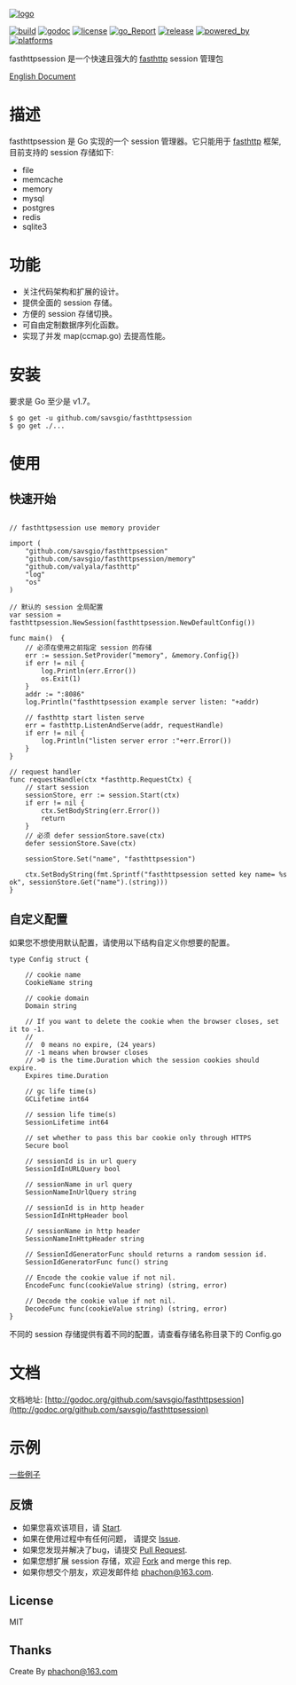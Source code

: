[![logo](./logo.png)](https://github.com/savsgio/fasthttpsession)

[![build](https://img.shields.io/shippable/5444c5ecb904a4b21567b0ff.svg)](https://travis-ci.org/phachon/fasthttpsession)
[![godoc](http://img.shields.io/badge/godoc-reference-blue.svg?style=flat)](https://godoc.org/github.com/savsgio/fasthttpsession)
[![license](http://img.shields.io/badge/license-MIT-red.svg?style=flat)](https://raw.githubusercontent.com/phachon/fasthttpsession/master/LICENSE)
[![go_Report](https://goreportcard.com/badge/github.com/savsgio/fasthttpsession)](https://goreportcard.com/report/github.com/savsgio/fasthttpsession)
[![release](https://img.shields.io/github/release/phachon/fasthttpsession.svg?style=flat)](https://github.com/savsgio/fasthttpsession/releases) 
[![powered_by](https://img.shields.io/badge/powered_by-Go-3362c2.svg?style=flat)]()
[![platforms](https://img.shields.io/badge/platform-All-yellow.svg?style=flat)]()

fasthttpsession 是一个快速且强大的 [fasthttp](https://github.com/valyala/fasthttp) session 管理包

[English Document](./README.md)

# 描述

fasthttpsession 是 Go 实现的一个 session 管理器。它只能用于 [fasthttp](https://github.com/valyala/fasthttp) 框架, 目前支持的 session 存储如下:

- file
- memcache
- memory
- mysql
- postgres
- redis
- sqlite3

# 功能

- 关注代码架构和扩展的设计。
- 提供全面的 session 存储。
- 方便的 session 存储切换。
- 可自由定制数据序列化函数。
- 实现了并发 map(ccmap.go) 去提高性能。

# 安装

要求是 Go 至少是 v1.7。

```shell
$ go get -u github.com/savsgio/fasthttpsession
$ go get ./...
```

# 使用

## 快速开始
```Golang

// fasthttpsession use memory provider

import (
	"github.com/savsgio/fasthttpsession"
	"github.com/savsgio/fasthttpsession/memory"
	"github.com/valyala/fasthttp"
	"log"
	"os"
)

// 默认的 session 全局配置
var session = fasthttpsession.NewSession(fasthttpsession.NewDefaultConfig())

func main()  {
	// 必须在使用之前指定 session 的存储
	err := session.SetProvider("memory", &memory.Config{})
	if err != nil {
		log.Println(err.Error())
		os.Exit(1)
	}
	addr := ":8086"
	log.Println("fasthttpsession example server listen: "+addr)
	
	// fasthttp start listen serve
	err = fasthttp.ListenAndServe(addr, requestHandle)
	if err != nil {
		log.Println("listen server error :"+err.Error())
	}
}

// request handler
func requestHandle(ctx *fasthttp.RequestCtx) {
	// start session
	sessionStore, err := session.Start(ctx)
	if err != nil {
		ctx.SetBodyString(err.Error())
		return
	}
	// 必须 defer sessionStore.save(ctx)
	defer sessionStore.Save(ctx)

	sessionStore.Set("name", "fasthttpsession")

	ctx.SetBodyString(fmt.Sprintf("fasthttpsession setted key name= %s ok", sessionStore.Get("name").(string)))
}
```

## 自定义配置

如果您不想使用默认配置，请使用以下结构自定义你想要的配置。
```Golang
type Config struct {

	// cookie name
	CookieName string
	
	// cookie domain
	Domain string
	
	// If you want to delete the cookie when the browser closes, set it to -1.
	//
	//  0 means no expire, (24 years)
	// -1 means when browser closes
	// >0 is the time.Duration which the session cookies should expire.
	Expires time.Duration
	
	// gc life time(s)
	GCLifetime int64
	
	// session life time(s)
	SessionLifetime int64
	
	// set whether to pass this bar cookie only through HTTPS
	Secure bool
	
	// sessionId is in url query
	SessionIdInURLQuery bool
	
	// sessionName in url query
	SessionNameInUrlQuery string
	
	// sessionId is in http header
	SessionIdInHttpHeader bool
	
	// sessionName in http header
	SessionNameInHttpHeader string
	
	// SessionIdGeneratorFunc should returns a random session id.
	SessionIdGeneratorFunc func() string
	
	// Encode the cookie value if not nil.
	EncodeFunc func(cookieValue string) (string, error)
	
	// Decode the cookie value if not nil.
	DecodeFunc func(cookieValue string) (string, error)
}
```

不同的 session 存储提供有着不同的配置，请查看存储名称目录下的 Config.go

# 文档

文档地址: [http://godoc.org/github.com/savsgio/fasthttpsession](http://godoc.org/github.com/savsgio/fasthttpsession)

# 示例

[一些例子](_examples)

## 反馈

- 如果您喜欢该项目，请 [Start](https://github.com/savsgio/fasthttpsession/stargazers).
- 如果在使用过程中有任何问题， 请提交 [Issue](https://github.com/savsgio/fasthttpsession/issues).
- 如果您发现并解决了bug，请提交 [Pull Request](https://github.com/savsgio/fasthttpsession/pulls).
- 如果您想扩展 session 存储，欢迎 [Fork](https://github.com/savsgio/fasthttpsession/network/members) and merge this rep.
- 如果你想交个朋友，欢迎发邮件给 [phachon@163.com](mailto:phachon@163.com).

## License

MIT

Thanks
---------
Create By phachon@163.com
